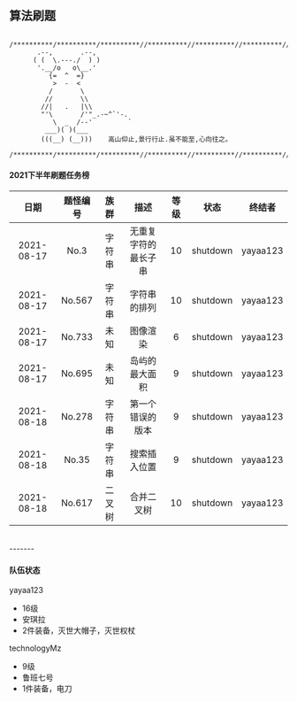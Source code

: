 ## 算法刷题
```buildoutcfg
    /**********/**********/**********//**********//**********//**********//**********/
       .--,       .--,
      ( (  \.---./  ) )
       '.__/o   o\__.'
          {=  ^  =}
           >  -  <
          /       \
         //       \\
        //|   .   |\\
        "'\       /'"_.-~^`'-.
           \  _  /--'         `
         ___)( )(___
        (((__) (__)))    高山仰止,景行行止.虽不能至,心向往之。
    /**********/**********/**********//**********//**********//**********//**********/
```
 

#### 2021下半年刷题任务榜

|  日期   |  题怪编号  |  族群  | 描述  |  等级  |  状态   |  终结者  | 
| :-----: | :-----:| :-----:|  :-----:| :-----:| :-----: | :-----: |
| 2021-08-17  | No.3 | 字符串 | 无重复字符的最长子串 | 10 |  shutdown   |  yayaa123 |
| 2021-08-17  | No.567 |  字符串 | 字符串的排列 | 10 |  shutdown   |  yayaa123  |
| 2021-08-17  | No.733 | 未知 |图像渲染 | 6 |  shutdown   |  yayaa123  |
| 2021-08-17  | No.695 | 未知 |岛屿的最大面积 | 9 |  shutdown   |  yayaa123  |
| 2021-08-18  | No.278 | 字符串 |第一个错误的版本 | 9 |  shutdown   |  yayaa123  |
| 2021-08-18  | No.35 |  字符串 |搜索插入位置 | 9 |  shutdown   |  yayaa123  |
| 2021-08-18  | No.617 | 二叉树 |合并二叉树 | 10 |  shutdown   |  yayaa123  |

<br>
-------

#### 队伍状态
yayaa123 
 * 16级  
 * 安琪拉  
 * 2件装备，灭世大帽子，灭世权杖  
 
technologyMz  
 * 9级
 * 鲁班七号
 * 1件装备，电刀
 
 